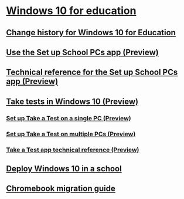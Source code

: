 # [Windows 10 for education](index.md)
## [Change history for Windows 10 for Education](change-history-edu.md)
## [Use the Set up School PCs app (Preview)](use-set-up-school-pcs-app.md)
## [Technical reference for the Set up School PCs app (Preview)](set-up-school-pcs-technical.md)
## [Take tests in Windows 10 (Preview)](take-tests-in-windows-10.md)
### [Set up Take a Test on a single PC (Preview)](take-a-test-single-pc.md)
### [Set up Take a Test on multiple PCs (Preview)](take-a-test-multiple-pcs.md)
### [Take a Test app technical reference (Preview)](take-a-test-app-technical.md) 
## [Deploy Windows 10 in a school](deploy-windows-10-in-a-school.md)
## [Chromebook migration guide](chromebook-migration-guide.md)